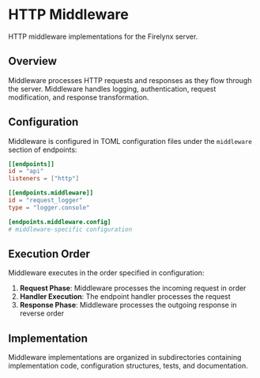 # HTTP Middleware

HTTP middleware implementations for the Firelynx server.

## Overview

Middleware processes HTTP requests and responses as they flow through the server. Middleware handles logging, authentication, request modification, and response transformation.

## Configuration

Middleware is configured in TOML configuration files under the `middleware` section of endpoints:

```toml
[[endpoints]]
id = "api"
listeners = ["http"]

[[endpoints.middleware]]
id = "request_logger"
type = "logger.console"

[endpoints.middleware.config]
# middleware-specific configuration
```

## Execution Order

Middleware executes in the order specified in configuration:

1. **Request Phase**: Middleware processes the incoming request in order
2. **Handler Execution**: The endpoint handler processes the request
3. **Response Phase**: Middleware processes the outgoing response in reverse order

## Implementation

Middleware implementations are organized in subdirectories containing implementation code, configuration structures, tests, and documentation.